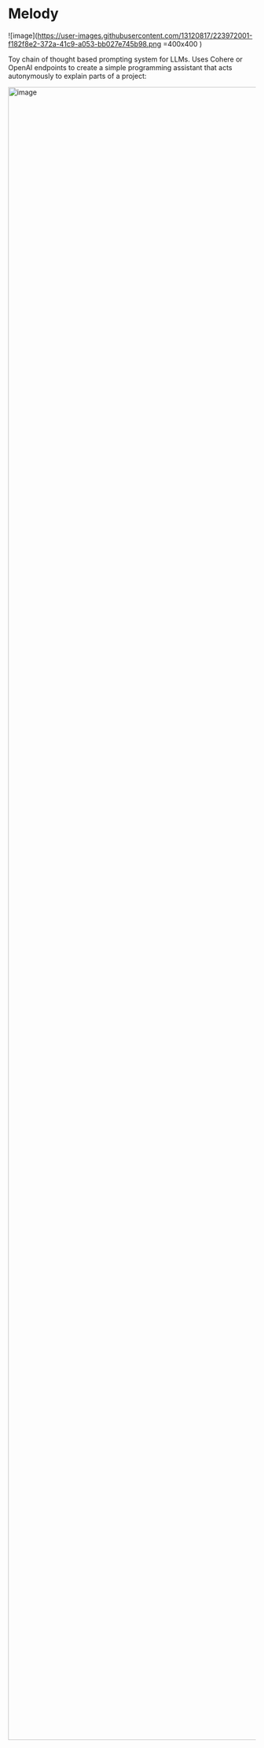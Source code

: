 # Melody

![image](https://user-images.githubusercontent.com/13120817/223972001-f182f8e2-372a-41c9-a053-bb027e745b98.png =400x400 )

Toy chain of thought based prompting system for LLMs. Uses Cohere or OpenAI endpoints to create a simple programming
assistant that acts autonymously to explain parts of a project:

<img width="3356" alt="image" src="https://user-images.githubusercontent.com/13120817/223972570-11ec0f23-7491-4b9e-a22d-fa98a04263d7.png">
